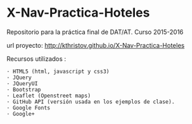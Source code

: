 # X-Nav-Practica-Hoteles
Repositorio para la práctica final de DAT/AT. Curso 2015-2016

url proyecto: http://kthristov.github.io/X-Nav-Practica-Hoteles

Recursos utilizados :

	· HTML5 (html, javascript y css3)
	· JQuery
	· JQueryUI
	· Bootstrap
	· Leaflet (Openstreet maps)
	· GitHub API (versión usada en los ejemplos de clase).
	· Google Fonts
	· Google+

 
